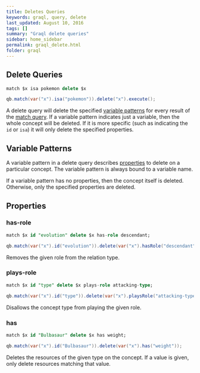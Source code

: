 ```yaml
---
title: Deletes Queries
keywords: graql, query, delete
last_updated: August 10, 2016
tags: []
summary: "Graql delete queries"
sidebar: home_sidebar
permalink: graql_delete.html
folder: graql
---
```

## Delete Queries

```sql
match $x isa pokemon delete $x
```
```java
qb.match(var("x").isa("pokemon")).delete("x").execute();
```

A delete query will delete the specified [variable
patterns](#variable-patterns) for every result of the [match
query](match-query.md). If a variable pattern indicates just a variable, then
the whole concept will be deleted. If it is more specific (such as indicating
the `id` or `isa`) it will only delete the specified properties.

## Variable Patterns

A variable pattern in a delete query describes [properties](#properties) to
delete on a particular concept. The variable pattern is always bound to a
variable name.

If a variable pattern has no properties, then the concept itself is deleted.
Otherwise, only the specified properties are deleted.

## Properties

### has-role

```sql
match $x id "evolution" delete $x has-role descendant;
```
```java
qb.match(var("x").id("evolution")).delete(var("x").hasRole("descendant"));
```

Removes the given role from the relation type.

### plays-role

```sql
match $x id "type" delete $x plays-role attacking-type;
```
```java
qb.match(var("x").id("type")).delete(var("x").playsRole("attacking-type"));
```

Disallows the concept type from playing the given role.

### has

```sql
match $x id "Bulbasaur" delete $x has weight;
```
```java
qb.match(var("x").id("Bulbasaur")).delete(var("x").has("weight"));
```

Deletes the resources of the given type on the concept. If a value is given,
only delete resources matching that value.
